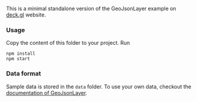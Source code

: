 This is a minimal standalone version of the GeoJsonLayer example
on [deck.gl](http://deck.gl) website.

### Usage
Copy the content of this folder to your project. Run
```
npm install
npm start
```

### Data format
Sample data is stored in the `data` folder. To use your own data, checkout
the [documentation of GeoJsonLayer](../../docs/layers/geojson-layer.md).
